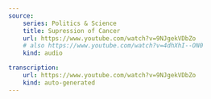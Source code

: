 ```yaml
---
source:
    series: Politics & Science
    title: Supression of Cancer
    url: https://www.youtube.com/watch?v=9NJgekVDbZo
    # also https://www.youtube.com/watch?v=4dhXhI--ON0
    kind: audio

transcription:
    url: https://www.youtube.com/watch?v=9NJgekVDbZo
    kind: auto-generated
---
```

